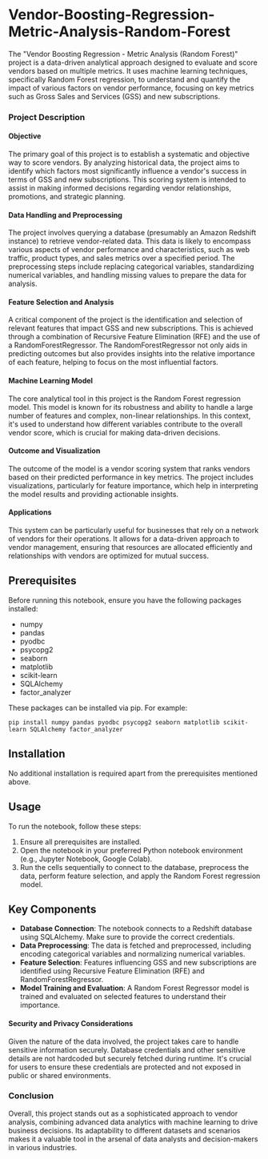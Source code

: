 # Vendor-Boosting-Regression-Metric-Analysis-Random-Forest
The "Vendor Boosting Regression - Metric Analysis (Random Forest)" project is a data-driven analytical approach designed to evaluate and score vendors based on multiple metrics. It uses machine learning techniques, specifically Random Forest regression, to understand and quantify the impact of various factors on vendor performance, focusing on key metrics such as Gross Sales and Services (GSS) and new subscriptions.

### Project Description

#### Objective
The primary goal of this project is to establish a systematic and objective way to score vendors. By analyzing historical data, the project aims to identify which factors most significantly influence a vendor's success in terms of GSS and new subscriptions. This scoring system is intended to assist in making informed decisions regarding vendor relationships, promotions, and strategic planning.

#### Data Handling and Preprocessing
The project involves querying a database (presumably an Amazon Redshift instance) to retrieve vendor-related data. This data is likely to encompass various aspects of vendor performance and characteristics, such as web traffic, product types, and sales metrics over a specified period. The preprocessing steps include replacing categorical variables, standardizing numerical variables, and handling missing values to prepare the data for analysis.

#### Feature Selection and Analysis
A critical component of the project is the identification and selection of relevant features that impact GSS and new subscriptions. This is achieved through a combination of Recursive Feature Elimination (RFE) and the use of a RandomForestRegressor. The RandomForestRegressor not only aids in predicting outcomes but also provides insights into the relative importance of each feature, helping to focus on the most influential factors.

#### Machine Learning Model
The core analytical tool in this project is the Random Forest regression model. This model is known for its robustness and ability to handle a large number of features and complex, non-linear relationships. In this context, it's used to understand how different variables contribute to the overall vendor score, which is crucial for making data-driven decisions.

#### Outcome and Visualization
The outcome of the model is a vendor scoring system that ranks vendors based on their predicted performance in key metrics. The project includes visualizations, particularly for feature importance, which help in interpreting the model results and providing actionable insights.

#### Applications
This system can be particularly useful for businesses that rely on a network of vendors for their operations. It allows for a data-driven approach to vendor management, ensuring that resources are allocated efficiently and relationships with vendors are optimized for mutual success.

## Prerequisites
Before running this notebook, ensure you have the following packages installed:
- numpy
- pandas
- pyodbc
- psycopg2
- seaborn
- matplotlib
- scikit-learn
- SQLAlchemy
- factor_analyzer

These packages can be installed via pip. For example:
```
pip install numpy pandas pyodbc psycopg2 seaborn matplotlib scikit-learn SQLAlchemy factor_analyzer
```

## Installation
No additional installation is required apart from the prerequisites mentioned above.

## Usage
To run the notebook, follow these steps:
1. Ensure all prerequisites are installed.
2. Open the notebook in your preferred Python notebook environment (e.g., Jupyter Notebook, Google Colab).
3. Run the cells sequentially to connect to the database, preprocess the data, perform feature selection, and apply the Random Forest regression model.

## Key Components
- **Database Connection**: The notebook connects to a Redshift database using SQLAlchemy. Make sure to provide the correct credentials.
- **Data Preprocessing**: The data is fetched and preprocessed, including encoding categorical variables and normalizing numerical variables.
- **Feature Selection**: Features influencing GSS and new subscriptions are identified using Recursive Feature Elimination (RFE) and RandomForestRegressor.
- **Model Training and Evaluation**: A Random Forest Regressor model is trained and evaluated on selected features to understand their importance.

#### Security and Privacy Considerations
Given the nature of the data involved, the project takes care to handle sensitive information securely. Database credentials and other sensitive details are not hardcoded but securely fetched during runtime. It's crucial for users to ensure these credentials are protected and not exposed in public or shared environments.

### Conclusion
Overall, this project stands out as a sophisticated approach to vendor analysis, combining advanced data analytics with machine learning to drive business decisions. Its adaptability to different datasets and scenarios makes it a valuable tool in the arsenal of data analysts and decision-makers in various industries.
